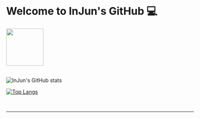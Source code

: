 <link href="./InJun2.css" rel="stylesheet" />

<br>

# Welcome to InJun's GitHub 💻

<div class="header"> 
    <img width="100px" height="100px" src="https://user-images.githubusercontent.com/50690859/181441396-c1ded5f5-a720-425b-b0bb-1fb58d9fb5f7.png"/> 

</div>

<br>
<!-- 참조 사이트 : https://github.com/anuraghazra/github-readme-stats -->

![InJun's GitHub stats](https://github-readme-stats.vercel.app/api?username=InJun2&show_icons=true&theme=radical) 

[![Top Langs](https://github-readme-stats.vercel.app/api/top-langs/?username=InJun2&layout=compact&exclude_repo=0up)](https://github.com/anuraghazra/github-readme-stats)

<br>

---

<br>

<!-- <div class="mystack"> My Stack </div>
<br>
<img src="https://img.shields.io/badge/IntelliJ%20IDEA-000000?style=flat&logo=IntelliJ%20IDEA&logoColor=white"/> 

&nbsp;

<a href="" target="_blank"><img src="https://img.shields.io/badge/Visual%20Studio%20Code-007ACC?style=flat-square&logo=Visual%20Studio%20Code&logoColor=white"/></a>

<a href="" target="_blank"><img src="https://img.shields.io/badge/Sourcetree-0052CC?style=flat-square&logo=Sourcetree&logoColor=white"/></a>

<a href="" target="_blank"><img src="https://img.shields.io/badge/HTML5-E34F26?style=flat-square&logo=HTML5&logoColor=white"/></a>

<a href="" target="_blank"><img src="https://img.shields.io/badge/CSS3-1572B6?style=flat-square&logo=CSS3&logoColor=white"/></a>

<a href="" target="_blank"><img src="https://img.shields.io/badge/JavaScript-F7DF1E?style=flat-square&logo=JavaScript&logoColor=white"/></a>

<a href="" target="_blank"><img src="https://img.shields.io/badge/JAVA-007396?style=flat-square&logo=Java&logoColor=white"/></a>

<a href="" target="_blank"><img src="https://img.shields.io/badge/MySQL-4479A1?style=flat-square&logo=MySQL&logoColor=white"/></a>

<a href="" target="_blank"><img src="https://img.shields.io/badge/Oracle-F80000?style=flat-square&logo=Oracle&logoColor=white"/></a>

<a href="" target="_blank"><img src="https://img.shields.io/badge/jQuery-0769AD?style=flat-square&logo=jQuery&logoColor=white"/></a>

<a href="" target="_blank"><img src="https://img.shields.io/badge/Bootstrap-7952B3?style=flat-square&logo=Bootstrap&logoColor=white"/></a>

<a href="" target="_blank"><img src="https://img.shields.io/badge/GitHub-181717?style=flat-square&logo=GitHub&logoColor=white"/></a>

<a href="" target="_blank"><img src="https://img.shields.io/badge/React-61DAFB?style=flat-square&logo=React&logoColor=white"/></a>

<a href="" target="_blank"><img src="https://img.shields.io/badge/JUnit5-25A162?style=flat-square&logo=JUnit5&logoColor=white"/></a>

<a href="" target="_blank"><img src="https://img.shields.io/badge/Spring-6DB33F?style=flat-square&logo=Spring&logoColor=white"/></a>

<a href="" target="_blank"><img src="https://img.shields.io/badge/Spring%20Boot-6DB33F?style=flat-square&logo=Spring%20Boot&logoColor=white"/></a>

<a href="" target="_blank"><img src="https://img.shields.io/badge/Spring%20Security-6DB33F?style=flat-square&logo=Spring%20Security&logoColor=white"/></a> -->
